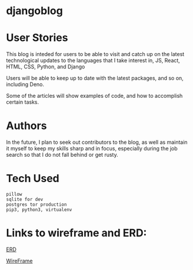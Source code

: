 # djangoblog

# User Stories

This blog is inteded for users to be able to visit and catch up on the latest technological
updates to the languages that I take interest in, JS, React, HTML, CSS, Python, and Django

Users will be able to keep up to date with the latest packages, and so on, including Deno.

Some of the articles will show examples of code, and how to accomplish certain tasks.

# Authors

In the future, I plan to seek out contributors to the blog, as well as maintain it myself to keep
my skills sharp and in focus, especially during the job search so that I do not fall behind or get
rusty.

# Tech Used

```
pillow
sqlite for dev
postgres tor production
pip3, python3, virtualenv
```

# Links to wireframe and ERD:

[ERD](https://app.creately.com/diagram/CQoqBvIHgBa/)

[WireFrame](https://wireframepro.mockflow.com/editor.jsp?editor=off&publicid=Mdf98da9040cae54b050de0d8eaff0cff1599159506820&projectid=Ma594a2caf90edf68911f91fdcfadbc031598025060026&perm=Owner#/page/af5acee5ed4343db9622ca294110e6a3)
